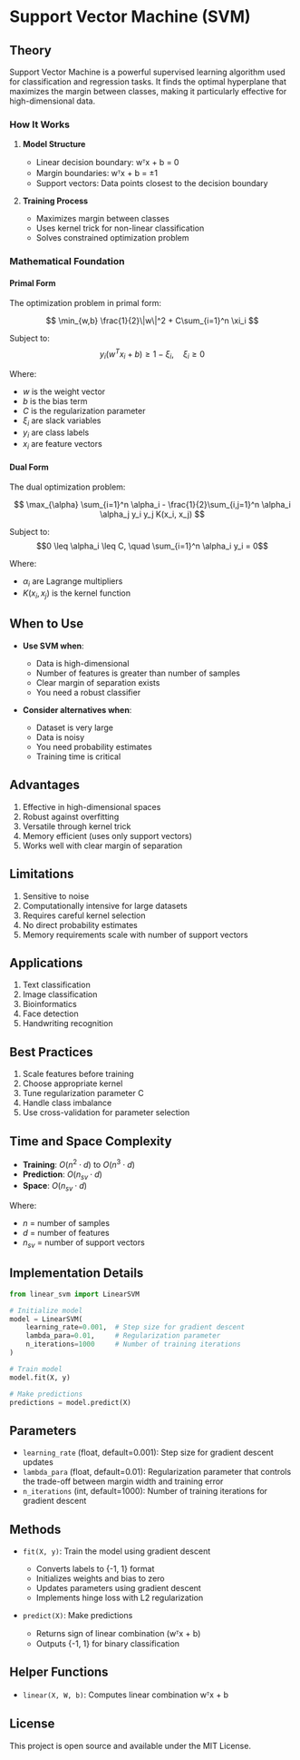# Support Vector Machine (SVM)

## Theory

Support Vector Machine is a powerful supervised learning algorithm used for classification and regression tasks. It finds the optimal hyperplane that maximizes the margin between classes, making it particularly effective for high-dimensional data.

### How It Works

1. **Model Structure**
   - Linear decision boundary: wᵀx + b = 0
   - Margin boundaries: wᵀx + b = ±1
   - Support vectors: Data points closest to the decision boundary

2. **Training Process**
   - Maximizes margin between classes
   - Uses kernel trick for non-linear classification
   - Solves constrained optimization problem

### Mathematical Foundation

#### Primal Form
The optimization problem in primal form:

$$
\min_{w,b} \frac{1}{2}\|w\|^2 + C\sum_{i=1}^n \xi_i
$$

Subject to:
$$y_i(w^T x_i + b) \geq 1 - \xi_i, \quad \xi_i \geq 0$$

Where:
- $w$ is the weight vector
- $b$ is the bias term
- $C$ is the regularization parameter
- $\xi_i$ are slack variables
- $y_i$ are class labels
- $x_i$ are feature vectors

#### Dual Form
The dual optimization problem:

$$
\max_{\alpha} \sum_{i=1}^n \alpha_i - \frac{1}{2}\sum_{i,j=1}^n \alpha_i \alpha_j y_i y_j K(x_i, x_j)
$$

Subject to:
$$0 \leq \alpha_i \leq C, \quad \sum_{i=1}^n \alpha_i y_i = 0$$

Where:
- $\alpha_i$ are Lagrange multipliers
- $K(x_i, x_j)$ is the kernel function

## When to Use

- **Use SVM when**:
  - Data is high-dimensional
  - Number of features is greater than number of samples
  - Clear margin of separation exists
  - You need a robust classifier

- **Consider alternatives when**:
  - Dataset is very large
  - Data is noisy
  - You need probability estimates
  - Training time is critical

## Advantages

1. Effective in high-dimensional spaces
2. Robust against overfitting
3. Versatile through kernel trick
4. Memory efficient (uses only support vectors)
5. Works well with clear margin of separation

## Limitations

1. Sensitive to noise
2. Computationally intensive for large datasets
3. Requires careful kernel selection
4. No direct probability estimates
5. Memory requirements scale with number of support vectors

## Applications

1. Text classification
2. Image classification
3. Bioinformatics
4. Face detection
5. Handwriting recognition

## Best Practices

1. Scale features before training
2. Choose appropriate kernel
3. Tune regularization parameter C
4. Handle class imbalance
5. Use cross-validation for parameter selection

## Time and Space Complexity

- **Training**: $O(n^2 \cdot d)$ to $O(n^3 \cdot d)$
- **Prediction**: $O(n_{sv} \cdot d)$
- **Space**: $O(n_{sv} \cdot d)$

Where:
- $n$ = number of samples
- $d$ = number of features
- $n_{sv}$ = number of support vectors

## Implementation Details

```python
from linear_svm import LinearSVM

# Initialize model
model = LinearSVM(
    learning_rate=0.001,  # Step size for gradient descent
    lambda_para=0.01,     # Regularization parameter
    n_iterations=1000     # Number of training iterations
)

# Train model
model.fit(X, y)

# Make predictions
predictions = model.predict(X)
```

## Parameters

- `learning_rate` (float, default=0.001): Step size for gradient descent updates
- `lambda_para` (float, default=0.01): Regularization parameter that controls the trade-off between margin width and training error
- `n_iterations` (int, default=1000): Number of training iterations for gradient descent

## Methods

- `fit(X, y)`: Train the model using gradient descent
  - Converts labels to {-1, 1} format
  - Initializes weights and bias to zero
  - Updates parameters using gradient descent
  - Implements hinge loss with L2 regularization

- `predict(X)`: Make predictions
  - Returns sign of linear combination (wᵀx + b)
  - Outputs {-1, 1} for binary classification

## Helper Functions

- `linear(X, W, b)`: Computes linear combination wᵀx + b

## License

This project is open source and available under the MIT License.
